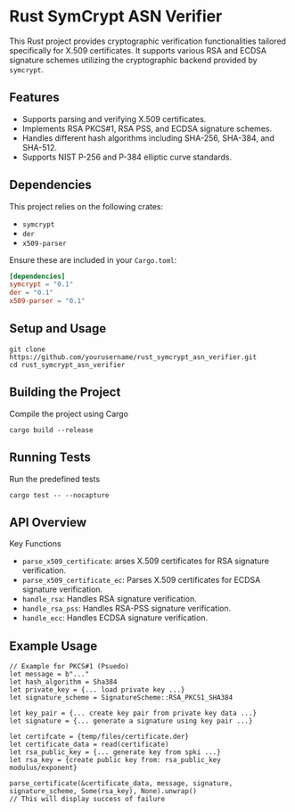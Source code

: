 # Rust SymCrypt ASN Verifier

This Rust project provides cryptographic verification functionalities tailored specifically for X.509 certificates. It supports various RSA and ECDSA signature schemes utilizing the cryptographic backend provided by `symcrypt`.

## Features

- Supports parsing and verifying X.509 certificates.
- Implements RSA PKCS#1, RSA PSS, and ECDSA signature schemes.
- Handles different hash algorithms including SHA-256, SHA-384, and SHA-512.
- Supports NIST P-256 and P-384 elliptic curve standards.

## Dependencies
This project relies on the following crates:
- `symcrypt`
- `der`
- `x509-parser`

Ensure these are included in your `Cargo.toml`:

```toml
[dependencies]
symcrypt = "0.1"
der = "0.1"
x509-parser = "0.1"
```

## Setup and Usage
```
git clone https://github.com/yourusername/rust_symcrypt_asn_verifier.git
cd rust_symcrypt_asn_verifier
```

 ## Building the Project
 Compile the project using Cargo
 ```
cargo build --release
```

## Running Tests
Run the predefined tests
```
cargo test -- --nocapture
```

## API Overview
Key Functions
-  `parse_x509_certificate`: arses X.509 certificates for RSA signature verification.
-  `parse_x509_certificate_ec`: Parses X.509 certificates for ECDSA signature verification.
-  `handle_rsa`: Handles RSA signature verification.
-  `handle_rsa_pss`: Handles RSA-PSS signature verification.
-  `handle_ecc`: Handles ECDSA signature verification.

## Example Usage
```
// Example for PKCS#1 (Psuedo)
let message = b"..."
let hash_algorithm = Sha384
let private_key = {... load private key ...}
let signature_scheme = SignatureScheme::RSA_PKCS1_SHA384

let key_pair = {... create key pair from private key data ...}
let signature = {... generate a signature using key pair ...}

let certifcate = {temp/files/certificate.der}
let certificate_data = read(certificate)
let rsa_public_key = {... generate key from spki ...}
let rsa_key = {create public key from: rsa_public_key modulus/exponent}

parse_certificate(&certificate_data, message, signature, signature_scheme, Some(rsa_key), None).unwrap()
// This will display success of failure
```

